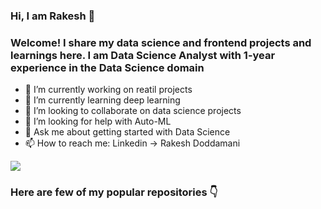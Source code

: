 ### Hi, I am Rakesh 👋
### Welcome! I share my data science and frontend projects and learnings here. I am Data Science Analyst with 1-year experience in the Data Science domain

- 🔭 I’m currently working on reatil projects
- 🌱 I’m currently learning deep learning
- 👯 I’m looking to collaborate on data science projects
- 🤔 I’m looking for help with Auto-ML
- 💬 Ask me about getting started with Data Science
- 📫 How to reach me: Linkedin -> Rakesh Doddamani

<a href="https://www.linkedin.com/in/rakeshrdoddamani/" imageanchor="1"><img src="https://www.linkedin.com/in/rakeshrdoddamani/" border="0"></a>

### Here are few of my popular repositories 👇
